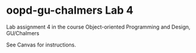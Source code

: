 # oopd-gu-chalmers Lab 4
Lab assignment 4 in the course Object-oriented Programming and Design, GU/Chalmers

See Canvas for instructions.
